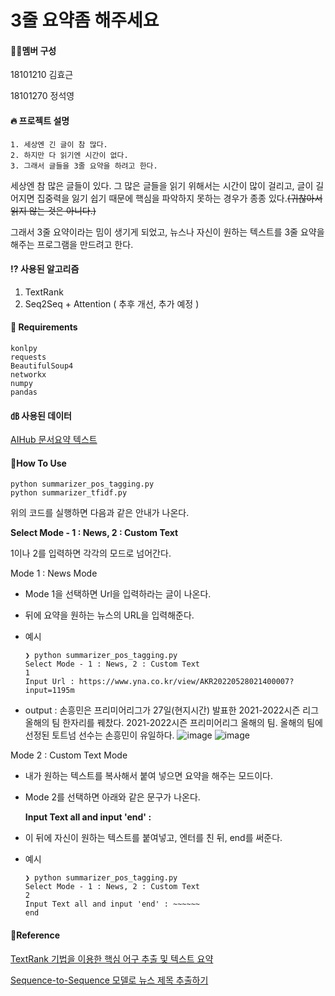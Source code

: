 # 3줄 요약좀 해주세요

#### 🧑‍💻멤버 구성

18101210 김효근

18101270 정석영

#### 🔥 프로젝트 설명

```
1. 세상엔 긴 글이 참 많다.
2. 하지만 다 읽기엔 시간이 없다.
3. 그래서 글들을 3줄 요약을 하려고 한다.
```

 세상엔 참 많은 글들이 있다. 그 많은 글들을 읽기 위해서는 시간이 많이 걸리고, 글이 길어지면 집중력을 잃기 쉽기 때문에 핵심을 파악하지 못하는 경우가 종종 있다.~~(귀찮아서 읽지 않는 것은 아니다.)~~

그래서 3줄 요약이라는 밈이 생기게 되었고, 뉴스나 자신이 원하는 텍스트를 3줄 요약을 해주는 프로그램을 만드려고 한다.

#### ⁉️ 사용된 알고리즘

1. TextRank
2. Seq2Seq + Attention ( 추후 개선, 추가 예정 )

#### 🧾 Requirements

```
konlpy
requests
BeautifulSoup4
networkx
numpy
pandas
```

#### ㏈ 사용된 데이터

[AIHub 문서요약 텍스트](https://aihub.or.kr/aidata/8054)

#### 🦻How To Use

```
python summarizer_pos_tagging.py
python summarizer_tfidf.py
```

위의 코드를 실행하면 다음과 같은 안내가 나온다.

**Select Mode - 1 : News, 2 : Custom Text**

1이나 2를 입력하면 각각의 모드로 넘어간다.



Mode 1 : News Mode

- Mode 1을 선택하면 Url을 입력하라는 글이 나온다.

- 뒤에 요약을 원하는 뉴스의 URL을 입력해준다.

- 예시

  ```
  ❯ python summarizer_pos_tagging.py
  Select Mode - 1 : News, 2 : Custom Text
  1
  Input Url : https://www.yna.co.kr/view/AKR20220528021400007?input=1195m
  ```

- output :  손흥민은 프리미어리그가 27일(현지시간) 발표한 2021-2022시즌 리그 올해의 팀 한자리를 꿰찼다. 2021-2022시즌 프리미어리그 올해의 팀.  올해의 팀에 선정된 토트넘 선수는 손흥민이 유일하다.
![image](https://user-images.githubusercontent.com/59858440/170812570-2cc54809-394d-4910-b55d-830006e3735e.png)
![image](https://user-images.githubusercontent.com/81402827/170858927-866b1d0a-77c0-4380-8d75-9a2d85f1a048.png)

Mode 2 : Custom Text Mode

- 내가 원하는 텍스트를 복사해서 붙여 넣으면 요약을 해주는 모드이다.

- Mode 2를 선택하면 아래와 같은 문구가 나온다.

  **Input Text all and input 'end' :**

- 이 뒤에 자신이 원하는 텍스트를 붙여넣고, 엔터를 친 뒤, end를 써준다.

- 예시

  ``` 
  ❯ python summarizer_pos_tagging.py                                                                                       
  Select Mode - 1 : News, 2 : Custom Text
  2
  Input Text all and input 'end' : ~~~~~~
  end
  ```

#### 🙇Reference

[TextRank 기법을 이용한 핵심 어구 추출 및 텍스트 요약](https://bab2min.tistory.com/552)

[Sequence-to-Sequence 모델로 뉴스 제목 추출하기](https://ratsgo.github.io/natural%20language%20processing/2017/03/12/s2s/)



